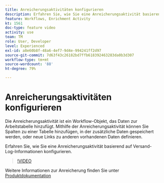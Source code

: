 ```yaml
---
title: Anreicherungsaktivitäten konfigurieren
description: Erfahren Sie, wie Sie eine Anreicherungsaktivität basierend auf Versand-Log-Informationen konfigurieren.
feature: Workflows, Enrichment Activity
kt: 1561
doc-type: feature video
activity: use
team: TM
role: User, Developer
level: Experienced
exl-id: a8e60b8f-48a6-4ef7-9d4e-994241ff2d97
source-git-commit: 7d63f43c26182bd7ffb618392463283da0b3d307
workflow-type: tm+mt
source-wordcount: '88'
ht-degree: 79%

---
```


# Anreicherungsaktivitäten konfigurieren

Die Anreicherungsaktivität ist ein Workflow-Objekt, das Daten zur Arbeitstabelle hinzufügt. Mithilfe der Anreicherungsaktivität können Sie Spalten zu einer Tabelle hinzufügen, in der zusätzliche Daten gespeichert werden, oder neue Links zu anderen vorhandenen Daten definieren.

Erfahren Sie, wie Sie eine Anreicherungsaktivität basierend auf Versand-Log-Informationen konfigurieren.

>[!VIDEO](https://video.tv.adobe.com/v/25193?quality=12)

Weitere Informationen zur Anreicherung finden Sie unter [Produktdokumentation](https://experienceleague.adobe.com/docs/campaign-classic/using/automating-with-workflows/targeting-activities/enrichment.html?lang=de)
